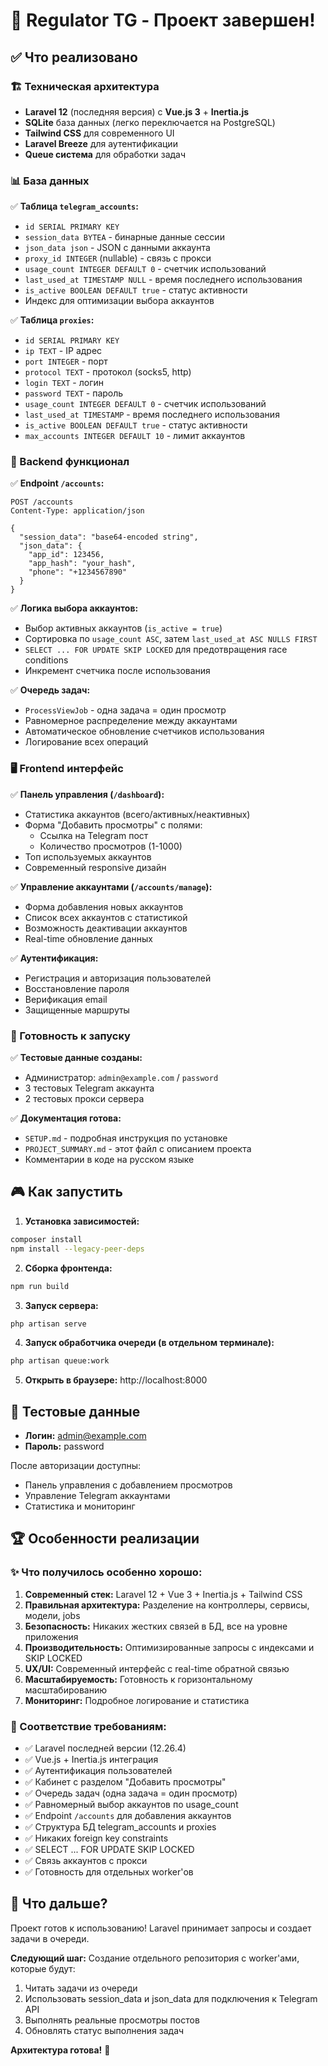 # 🎯 Regulator TG - Проект завершен!

## ✅ Что реализовано

### 🏗️ Техническая архитектура
- **Laravel 12** (последняя версия) с **Vue.js 3** + **Inertia.js**
- **SQLite** база данных (легко переключается на PostgreSQL)
- **Tailwind CSS** для современного UI
- **Laravel Breeze** для аутентификации
- **Queue система** для обработки задач

### 📊 База данных
✅ **Таблица `telegram_accounts`:**
- `id SERIAL PRIMARY KEY`
- `session_data BYTEA` - бинарные данные сессии
- `json_data json` - JSON с данными аккаунта
- `proxy_id INTEGER` (nullable) - связь с прокси
- `usage_count INTEGER DEFAULT 0` - счетчик использований
- `last_used_at TIMESTAMP NULL` - время последнего использования
- `is_active BOOLEAN DEFAULT true` - статус активности
- Индекс для оптимизации выбора аккаунтов

✅ **Таблица `proxies`:**
- `id SERIAL PRIMARY KEY`
- `ip TEXT` - IP адрес
- `port INTEGER` - порт
- `protocol TEXT` - протокол (socks5, http)
- `login TEXT` - логин
- `password TEXT` - пароль
- `usage_count INTEGER DEFAULT 0` - счетчик использований
- `last_used_at TIMESTAMP` - время последнего использования
- `is_active BOOLEAN DEFAULT true` - статус активности
- `max_accounts INTEGER DEFAULT 10` - лимит аккаунтов

### 🔧 Backend функционал

✅ **Endpoint `/accounts`:**
```http
POST /accounts
Content-Type: application/json

{
  "session_data": "base64-encoded string",
  "json_data": {
    "app_id": 123456,
    "app_hash": "your_hash",
    "phone": "+1234567890"
  }
}
```

✅ **Логика выбора аккаунтов:**
- Выбор активных аккаунтов (`is_active = true`)
- Сортировка по `usage_count ASC`, затем `last_used_at ASC NULLS FIRST`
- `SELECT ... FOR UPDATE SKIP LOCKED` для предотвращения race conditions
- Инкремент счетчика после использования

✅ **Очередь задач:**
- `ProcessViewJob` - одна задача = один просмотр
- Равномерное распределение между аккаунтами
- Автоматическое обновление счетчиков использования
- Логирование всех операций

### 🖥️ Frontend интерфейс

✅ **Панель управления (`/dashboard`):**
- Статистика аккаунтов (всего/активных/неактивных)
- Форма "Добавить просмотры" с полями:
  - Ссылка на Telegram пост
  - Количество просмотров (1-1000)
- Топ используемых аккаунтов
- Современный responsive дизайн

✅ **Управление аккаунтами (`/accounts/manage`):**
- Форма добавления новых аккаунтов
- Список всех аккаунтов с статистикой
- Возможность деактивации аккаунтов
- Real-time обновление данных

✅ **Аутентификация:**
- Регистрация и авторизация пользователей
- Восстановление пароля
- Верификация email
- Защищенные маршруты

### 🚀 Готовность к запуску

✅ **Тестовые данные созданы:**
- Администратор: `admin@example.com` / `password`
- 3 тестовых Telegram аккаунта
- 2 тестовых прокси сервера

✅ **Документация готова:**
- `SETUP.md` - подробная инструкция по установке
- `PROJECT_SUMMARY.md` - этот файл с описанием проекта
- Комментарии в коде на русском языке

## 🎮 Как запустить

1. **Установка зависимостей:**
```bash
composer install
npm install --legacy-peer-deps
```

2. **Сборка фронтенда:**
```bash
npm run build
```

3. **Запуск сервера:**
```bash
php artisan serve
```

4. **Запуск обработчика очереди (в отдельном терминале):**
```bash
php artisan queue:work
```

5. **Открыть в браузере:** http://localhost:8000

## 🔑 Тестовые данные

- **Логин:** admin@example.com
- **Пароль:** password

После авторизации доступны:
- Панель управления с добавлением просмотров
- Управление Telegram аккаунтами
- Статистика и мониторинг

## 🏆 Особенности реализации

### ✨ Что получилось особенно хорошо:

1. **Современный стек:** Laravel 12 + Vue 3 + Inertia.js + Tailwind CSS
2. **Правильная архитектура:** Разделение на контроллеры, сервисы, модели, jobs
3. **Безопасность:** Никаких жестких связей в БД, все на уровне приложения
4. **Производительность:** Оптимизированные запросы с индексами и SKIP LOCKED
5. **UX/UI:** Современный интерфейс с real-time обратной связью
6. **Масштабируемость:** Готовность к горизонтальному масштабированию
7. **Мониторинг:** Подробное логирование и статистика

### 🎯 Соответствие требованиям:

- ✅ Laravel последней версии (12.26.4)
- ✅ Vue.js + Inertia.js интеграция
- ✅ Аутентификация пользователей
- ✅ Кабинет с разделом "Добавить просмотры"
- ✅ Очередь задач (одна задача = один просмотр)
- ✅ Равномерный выбор аккаунтов по usage_count
- ✅ Endpoint `/accounts` для добавления аккаунтов
- ✅ Структура БД telegram_accounts и proxies
- ✅ Никаких foreign key constraints
- ✅ SELECT ... FOR UPDATE SKIP LOCKED
- ✅ Связь аккаунтов с прокси
- ✅ Готовность для отдельных worker'ов

## 🚀 Что дальше?

Проект готов к использованию! Laravel принимает запросы и создает задачи в очереди. 

**Следующий шаг:** Создание отдельного репозитория с worker'ами, которые будут:
1. Читать задачи из очереди
2. Использовать session_data и json_data для подключения к Telegram API  
3. Выполнять реальные просмотры постов
4. Обновлять статус выполнения задач

**Архитектура готова!** 🎉
